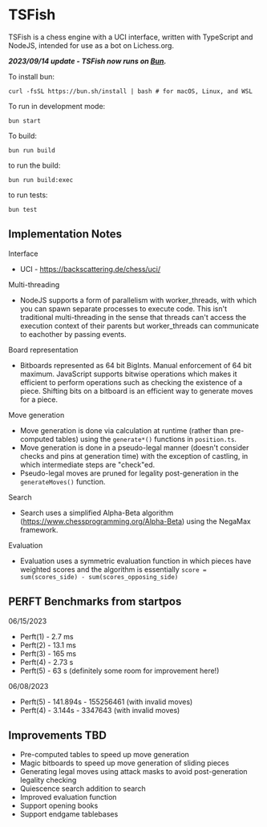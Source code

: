 # TSFish

TSFish is a chess engine with a UCI interface, written with TypeScript and NodeJS, intended for use as a bot on Lichess.org.

**_2023/09/14 update - TSFish now runs on [Bun](https://bun.sh/)._**

To install bun:

`curl -fsSL https://bun.sh/install | bash # for macOS, Linux, and WSL`

To run in development mode:

`bun start`

To build:

`bun run build`

to run the build:

`bun run build:exec`

to run tests:

`bun test`

## Implementation Notes

Interface

- UCI - https://backscattering.de/chess/uci/

Multi-threading

- NodeJS supports a form of parallelism with worker_threads, with which you can spawn separate processes to execute code. This isn't traditional multi-threading in the sense that threads can't access the execution context of their parents but worker_threads can communicate to eachother by passing events.

Board representation

- Bitboards represented as 64 bit BigInts. Manual enforcement of 64 bit maximum. JavaScript supports bitwise operations which makes it efficient to perform operations such as checking the existence of a piece. Shifting bits on a bitboard is an efficient way to generate moves for a piece.

Move generation

- Move generation is done via calculation at runtime (rather than pre-computed tables) using the `generate*()` functions in `position.ts`.
- Move generation is done in a pseudo-legal manner (doesn't consider checks and pins at generation time) with the exception of castling, in which intermediate steps are "check"ed.
- Pseudo-legal moves are pruned for legality post-generation in the `generateMoves()` function.

Search

- Search uses a simplified Alpha-Beta algorithm (https://www.chessprogramming.org/Alpha-Beta) using the NegaMax framework.

Evaluation

- Evaluation uses a symmetric evaluation function in which pieces have weighted scores and the algorithm is essentially `score = sum(scores_side) - sum(scores_opposing_side)`

## PERFT Benchmarks from startpos

06/15/2023

- Perft(1) - 2.7 ms
- Perft(2) - 13.1 ms
- Perft(3) - 165 ms
- Perft(4) - 2.73 s
- Perft(5) - 63 s (definitely some room for improvement here!)

06/08/2023

- Perft(5) - 141.894s - 155256461 (with invalid moves)
- Perft(4) - 3.144s - 3347643 (with invalid moves)

## Improvements TBD

- Pre-computed tables to speed up move generation
- Magic bitboards to speed up move generation of sliding pieces
- Generating legal moves using attack masks to avoid post-generation legality checking
- Quiescence search addition to search
- Improved evaluation function
- Support opening books
- Support endgame tablebases
